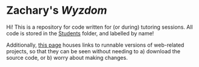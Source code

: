 # Zachary's *Wyzdom*

Hi! This is a repository for code written for (or during) tutoring sessions. All code is stored in the [Students](./Students/) folder, and labelled by name! 

Additionally, [this page](./docs/index.html) houses links to runnable versions of web-related projects, so that they can be seen without needing to a) download the source code, or b) worry about making changes.